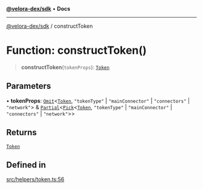 [**@velora-dex/sdk**](../README.md) • **Docs**

***

[@velora-dex/sdk](../globals.md) / constructToken

# Function: constructToken()

> **constructToken**(`tokenProps`): [`Token`](../type-aliases/Token.md)

## Parameters

• **tokenProps**: [`Omit`](../-internal-/type-aliases/Omit.md)\<[`Token`](../type-aliases/Token.md), `"tokenType"` \| `"mainConnector"` \| `"connectors"` \| `"network"`\> & [`Partial`](../-internal-/type-aliases/Partial.md)\<[`Pick`](../-internal-/type-aliases/Pick.md)\<[`Token`](../type-aliases/Token.md), `"tokenType"` \| `"mainConnector"` \| `"connectors"` \| `"network"`\>\>

## Returns

[`Token`](../type-aliases/Token.md)

## Defined in

[src/helpers/token.ts:56](https://github.com/VeloraDEX/sdk/blob/master/src/helpers/token.ts#L56)
